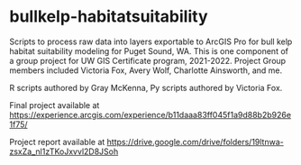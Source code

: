 # bullkelp-habitatsuitability
Scripts to process raw data into layers exportable to ArcGIS Pro for bull kelp habitat suitability modeling for Puget Sound, WA. This is one component of a group project for UW GIS Certificate program, 2021-2022. Project Group members included Victoria Fox, Avery Wolf, Charlotte Ainsworth, and me.

R scripts authored by Gray McKenna, Py scripts authored by Victoria Fox.

Final project available at https://experience.arcgis.com/experience/b11daaa83ff045f1a9d88b2b926e1f75/

Project report available at https://drive.google.com/drive/folders/19ltnwa-zsxZa_nl1zTKoJxvvl2D8JSoh
